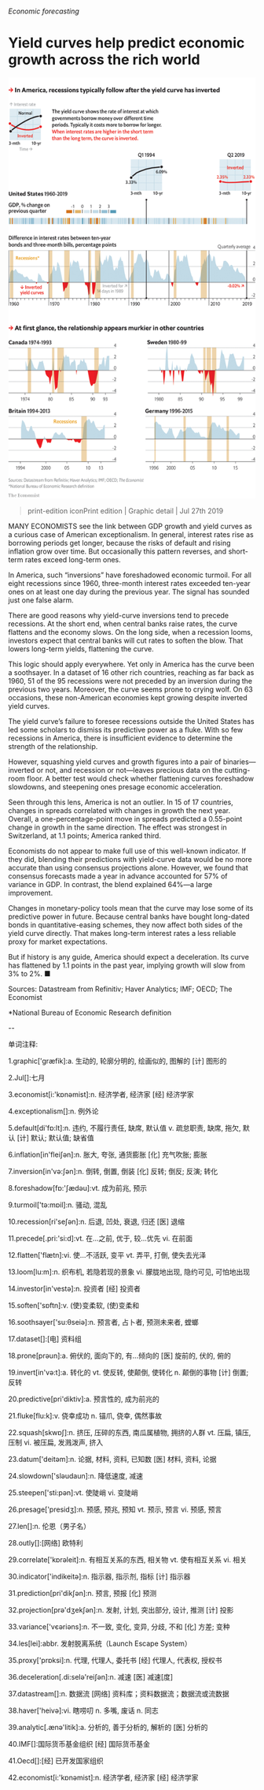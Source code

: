 ###### Economic forecasting

# Yield curves help predict economic growth across the rich world 

![image](images/20190727_GDC100.png) 

> print-edition iconPrint edition | Graphic detail | Jul 27th 2019 

MANY ECONOMISTS see the link between GDP growth and yield curves as a curious case of American exceptionalism. In general, interest rates rise as borrowing periods get longer, because the risks of default and rising inflation grow over time. But occasionally this pattern reverses, and short-term rates exceed long-term ones.  

 In America, such “inversions” have foreshadowed economic turmoil. For all eight recessions since 1960, three-month interest rates exceeded ten-year ones on at least one day during the previous year. The signal has sounded just one false alarm.  

 There are good reasons why yield-curve inversions tend to precede recessions. At the short end, when central banks raise rates, the curve flattens and the economy slows. On the long side, when a recession looms, investors expect that central banks will cut rates to soften the blow. That lowers long-term yields, flattening the curve.  

 This logic should apply everywhere. Yet only in America has the curve been a soothsayer. In a dataset of 16 other rich countries, reaching as far back as 1960, 51 of the 95 recessions were not preceded by an inversion during the previous two years. Moreover, the curve seems prone to crying wolf. On 63 occasions, these non-American economies kept growing despite inverted yield curves.  

 The yield curve’s failure to foresee recessions outside the United States has led some scholars to dismiss its predictive power as a fluke. With so few recessions in America, there is insufficient evidence to determine the strength of the relationship.  

 However, squashing yield curves and growth figures into a pair of binaries—inverted or not, and recession or not—leaves precious data on the cutting-room floor. A better test would check whether flattening curves foreshadow slowdowns, and steepening ones presage economic acceleration.  

 Seen through this lens, America is not an outlier. In 15 of 17 countries, changes in spreads correlated with changes in growth the next year. Overall, a one-percentage-point move in spreads predicted a 0.55-point change in growth in the same direction. The effect was strongest in Switzerland, at 1.1 points; America ranked third.  

 Economists do not appear to make full use of this well-known indicator. If they did, blending their predictions with yield-curve data would be no more accurate than using consensus projections alone. However, we found that consensus forecasts made a year in advance accounted for 57% of variance in GDP. In contrast, the blend explained 64%—a large improvement.  

 Changes in monetary-policy tools mean that the curve may lose some of its predictive power in future. Because central banks have bought long-dated bonds in quantitative-easing schemes, they now affect both sides of the yield curve directly. That makes long-term interest rates a less reliable proxy for market expectations.  

 But if history is any guide, America should expect a deceleration. Its curve has flattened by 1.1 points in the past year, implying growth will slow from 3% to 2%. ■ 

 Sources: Datastream from Refinitiv; Haver Analytics; IMF; OECD; The Economist 

 *National Bureau of Economic Research definition 

-- 

 单词注释:

1.graphic['græfik]:a. 生动的, 轮廓分明的, 绘画似的, 图解的 [计] 图形的 

2.Jul[]:七月 

3.economist[i:'kɒnәmist]:n. 经济学者, 经济家 [经] 经济学家 

4.exceptionalism[]:n. 例外论 

5.default[di'fɒ:lt]:n. 违约, 不履行责任, 缺席, 默认值 v. 疏怠职责, 缺席, 拖欠, 默认 [计] 默认; 默认值; 缺省值 

6.inflation[in'fleiʃәn]:n. 胀大, 夸张, 通货膨胀 [化] 充气吹胀; 膨胀 

7.inversion[in'vә:ʃәn]:n. 倒转, 倒置, 倒装 [化] 反转; 倒反; 反演; 转化 

8.foreshadow[fɒ:'ʃædәu]:vt. 成为前兆, 预示 

9.turmoil['tә:mɒil]:n. 骚动, 混乱 

10.recession[ri'seʃәn]:n. 后退, 凹处, 衰退, 归还 [医] 退缩 

11.precede[.pri:'si:d]:vt. 在...之前, 优于, 较...优先 vi. 在前面 

12.flatten['flætn]:vi. 使...不活跃, 变平 vt. 弄平, 打倒, 使失去光泽 

13.loom[lu:m]:n. 织布机, 若隐若现的景象 vi. 朦胧地出现, 隐约可见, 可怕地出现 

14.investor[in'vestә]:n. 投资者 [经] 投资者 

15.soften['sɒftn]:v. (使)变柔软, (使)变柔和 

16.soothsayer['su:θseiә]:n. 预言者, 占卜者, 预测未来者, 螳螂 

17.dataset[]:[电] 资料组 

18.prone[prәun]:a. 俯伏的, 面向下的, 有...倾向的 [医] 旋前的, 伏的, 俯的 

19.invert[in'vә:t]:a. 转化的 vt. 使反转, 使颠倒, 使转化 n. 颠倒的事物 [计] 倒置; 反转 

20.predictive[pri'diktiv]:a. 预言性的, 成为前兆的 

21.fluke[flu:k]:v. 侥幸成功 n. 锚爪, 侥幸, 偶然事故 

22.squash[skwɒʃ]:n. 挤压, 压碎的东西, 南瓜属植物, 拥挤的人群 vt. 压扁, 镇压, 压制 vi. 被压扁, 发溅泼声, 挤入 

23.datum['deitәm]:n. 论据, 材料, 资料, 已知数 [医] 材料, 资料, 论据 

24.slowdown['slәudaun]:n. 降低速度, 减速 

25.steepen['sti:pәn]:vt. 使陡峭 vi. 变陡峭 

26.presage['presidʒ]:n. 预感, 预兆, 预知 vt. 预示, 预言 vi. 预感, 预言 

27.len[]:n. 伦恩（男子名） 

28.outly[]:[网络] 欧特利 

29.correlate['kɒrәleit]:n. 有相互关系的东西, 相关物 vt. 使有相互关系 vi. 相关 

30.indicator['indikeitә]:n. 指示器, 指示剂, 指标 [计] 指示器 

31.prediction[pri'dikʃәn]:n. 预言, 预报 [化] 预测 

32.projection[prә'dʒekʃәn]:n. 发射, 计划, 突出部分, 设计, 推测 [计] 投影 

33.variance['vєәriәns]:n. 不一致, 变化, 变异, 分歧, 不和 [化] 方差; 变种 

34.les[lei]:abbr. 发射脱离系统（Launch Escape System） 

35.proxy['prɒksi]:n. 代理, 代理人, 委托书 [经] 代理人, 代表权, 授权书 

36.deceleration[.di:selә'reiʃәn]:n. 减速 [医] 减速[度] 

37.datastream[]:n. 数据流 [网络] 资料库；资料数据流；数据流或流数据 

38.haver['heivә]:vi. 瞎唠叨 n. 多嘴, 废话 n. 同志 

39.analytic[.ænә'litik]:a. 分析的, 善于分析的, 解析的 [医] 分析的 

40.IMF[]:国际货币基金组织 [经] 国际货币基金 

41.Oecd[]:[经] 已开发国家组织 

42.economist[i:'kɒnәmist]:n. 经济学者, 经济家 [经] 经济学家 

